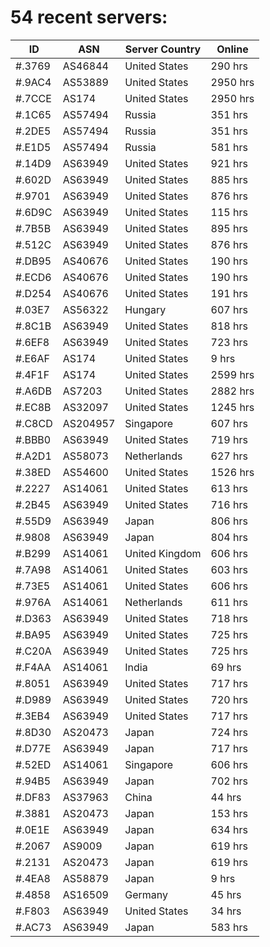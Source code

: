 # 54 recent servers:

| ID | ASN | Server Country | Online |
| ------ | ------ | ------ | ------ |
| #.3769 | AS46844 | United States | 290 hrs |
| #.9AC4 | AS53889 | United States | 2950 hrs |
| #.7CCE | AS174 | United States | 2950 hrs |
| #.1C65 | AS57494 | Russia | 351 hrs |
| #.2DE5 | AS57494 | Russia | 351 hrs |
| #.E1D5 | AS57494 | Russia | 581 hrs |
| #.14D9 | AS63949 | United States | 921 hrs |
| #.602D | AS63949 | United States | 885 hrs |
| #.9701 | AS63949 | United States | 876 hrs |
| #.6D9C | AS63949 | United States | 115 hrs |
| #.7B5B | AS63949 | United States | 895 hrs |
| #.512C | AS63949 | United States | 876 hrs |
| #.DB95 | AS40676 | United States | 190 hrs |
| #.ECD6 | AS40676 | United States | 190 hrs |
| #.D254 | AS40676 | United States | 191 hrs |
| #.03E7 | AS56322 | Hungary | 607 hrs |
| #.8C1B | AS63949 | United States | 818 hrs |
| #.6EF8 | AS63949 | United States | 723 hrs |
| #.E6AF | AS174 | United States | 9 hrs |
| #.4F1F | AS174 | United States | 2599 hrs |
| #.A6DB | AS7203 | United States | 2882 hrs |
| #.EC8B | AS32097 | United States | 1245 hrs |
| #.C8CD | AS204957 | Singapore | 607 hrs |
| #.BBB0 | AS63949 | United States | 719 hrs |
| #.A2D1 | AS58073 | Netherlands | 627 hrs |
| #.38ED | AS54600 | United States | 1526 hrs |
| #.2227 | AS14061 | United States | 613 hrs |
| #.2B45 | AS63949 | United States | 716 hrs |
| #.55D9 | AS63949 | Japan | 806 hrs |
| #.9808 | AS63949 | Japan | 804 hrs |
| #.B299 | AS14061 | United Kingdom | 606 hrs |
| #.7A98 | AS14061 | United States | 603 hrs |
| #.73E5 | AS14061 | United States | 606 hrs |
| #.976A | AS14061 | Netherlands | 611 hrs |
| #.D363 | AS63949 | United States | 718 hrs |
| #.BA95 | AS63949 | United States | 725 hrs |
| #.C20A | AS63949 | United States | 725 hrs |
| #.F4AA | AS14061 | India | 69 hrs |
| #.8051 | AS63949 | United States | 717 hrs |
| #.D989 | AS63949 | United States | 720 hrs |
| #.3EB4 | AS63949 | United States | 717 hrs |
| #.8D30 | AS20473 | Japan | 724 hrs |
| #.D77E | AS63949 | Japan | 717 hrs |
| #.52ED | AS14061 | Singapore | 606 hrs |
| #.94B5 | AS63949 | Japan | 702 hrs |
| #.DF83 | AS37963 | China | 44 hrs |
| #.3881 | AS20473 | Japan | 153 hrs |
| #.0E1E | AS63949 | Japan | 634 hrs |
| #.2067 | AS9009 | Japan | 619 hrs |
| #.2131 | AS20473 | Japan | 619 hrs |
| #.4EA8 | AS58879 | Japan | 9 hrs |
| #.4858 | AS16509 | Germany | 45 hrs |
| #.F803 | AS63949 | United States | 34 hrs |
| #.AC73 | AS63949 | Japan | 583 hrs |

